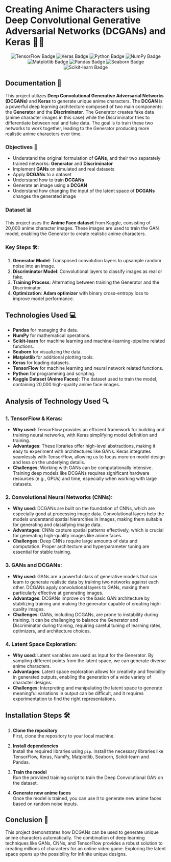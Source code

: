 # Creating Anime Characters using Deep Convolutional Generative Adversarial Networks (DCGANs) and Keras 🎨🤖

<div align="center">
  <img src="https://img.shields.io/badge/TensorFlow-2.9+-blue?logo=tensorflow&logoColor=white" alt="TensorFlow Badge" />
  <img src="https://img.shields.io/badge/Keras-2.9+-purple?logo=keras&logoColor=white" alt="Keras Badge" />
  <img src="https://img.shields.io/badge/Python-3.8+-green?logo=python&logoColor=white" alt="Python Badge" />
  <img src="https://img.shields.io/badge/NumPy-1.21+-red?logo=numpy&logoColor=white" alt="NumPy Badge" />
  <img src="https://img.shields.io/badge/Matplotlib-3.5+-blue?logo=matplotlib&logoColor=white" alt="Matplotlib Badge" />
  <img src="https://img.shields.io/badge/Pandas-1.3.4+-orange?logo=pandas&logoColor=white" alt="Pandas Badge" />
  <img src="https://img.shields.io/badge/Seaborn-0.9.0+-purple?logo=seaborn&logoColor=white" alt="Seaborn Badge" />
  <img src="https://img.shields.io/badge/scikit--learn-0.20.1+-yellow?logo=scikit-learn&logoColor=white" alt="Scikit-learn Badge" />
</div>

## Documentation 📄

This project utilizes **Deep Convolutional Generative Adversarial Networks (DCGANs)** and **Keras** to generate unique anime characters. The **DCGAN** is a powerful deep learning architecture composed of two main components: the **Generator** and the **Discriminator**. The Generator creates fake data (anime character images in this case) while the Discriminator tries to differentiate between real and fake data. The goal is to train these two networks to work together, leading to the Generator producing more realistic anime characters over time.

### Objectives 🎯
- Understand the original formulation of **GANs**, and their two separately trained networks: **Generator** and **Discriminator**
- Implement **GANs** on simulated and real datasets
- Apply **DCGANs** to a dataset
- Understand how to train **DCGANs**
- Generate an image using a **DCGAN**
- Understand how changing the input of the latent space of **DCGANs** changes the generated image

### Dataset 📊
This project uses the **Anime Face dataset** from Kaggle, consisting of 20,000 anime character images. These images are used to train the GAN model, enabling the Generator to create realistic anime characters.

### Key Steps 🛠️:
1. **Generator Model**: Transposed convolution layers to upsample random noise into an image.
2. **Discriminator Model**: Convolutional layers to classify images as real or fake.
3. **Training Process**: Alternating between training the Generator and the Discriminator.
4. **Optimization**: **Adam optimizer** with binary cross-entropy loss to improve model performance.

## Technologies Used 💻

- **Pandas** for managing the data.
- **NumPy** for mathematical operations.
- **Scikit-learn** for machine learning and machine-learning-pipeline related functions.
- **Seaborn** for visualizing the data.
- **Matplotlib** for additional plotting tools.
- **Keras** for loading datasets.
- **TensorFlow** for machine learning and neural network related functions.
- **Python** for programming and scripting.
- **Kaggle Dataset (Anime Faces)**: The dataset used to train the model, containing 20,000 high-quality anime face images.

## Analysis of Technology Used 🔍

### 1. **TensorFlow & Keras**:
- **Why used**: TensorFlow provides an efficient framework for building and training neural networks, with Keras simplifying model definition and training.
- **Advantages**: These libraries offer high-level abstractions, making it easy to experiment with architectures like GANs. Keras integrates seamlessly with TensorFlow, allowing us to focus more on model design and less on the underlying details.
- **Challenges**: Working with GANs can be computationally intensive. Training deep models like DCGANs requires significant hardware resources (e.g., GPUs) and time, especially when working with large datasets.

### 2. **Convolutional Neural Networks (CNNs)**:
- **Why used**: DCGANs are built on the foundation of CNNs, which are especially good at processing image data. Convolutional layers help the models understand spatial hierarchies in images, making them suitable for generating and classifying image data.
- **Advantages**: CNNs capture spatial patterns effectively, which is crucial for generating high-quality images like anime faces.
- **Challenges**: Deep CNNs require large amounts of data and computation. Proper architecture and hyperparameter tuning are essential for stable training.

### 3. **GANs and DCGANs**:
- **Why used**: GANs are a powerful class of generative models that can learn to generate realistic data by training two networks against each other. DCGANs apply convolutional layers to GANs, making them particularly effective at generating images.
- **Advantages**: DCGANs improve on the basic GAN architecture by stabilizing training and making the generator capable of creating high-quality images.
- **Challenges**: GANs, including DCGANs, are prone to instability during training. It can be challenging to balance the Generator and Discriminator during training, requiring careful tuning of learning rates, optimizers, and architecture choices.

### 4. **Latent Space Exploration**:
- **Why used**: Latent variables are used as input for the Generator. By sampling different points from the latent space, we can generate diverse anime characters.
- **Advantages**: Latent space exploration allows for creativity and flexibility in generated outputs, enabling the generation of a wide variety of character designs.
- **Challenges**: Interpreting and manipulating the latent space to generate meaningful variations in output can be difficult, and it requires experimentation to find the right representations.


## Installation Steps 🛠️

1. **Clone the repository**  
   First, clone the repository to your local machine.

2. **Install dependencies**  
   Install the required libraries using `pip`. install the necessary libraries like TensorFlow, Keras, NumPy, Matplotlib, Seaborn, Scikit-learn and Pandas.

3. **Train the model**  
   Run the provided training script to train the Deep Convolutional GAN on the dataset.

4. **Generate new anime faces**  
   Once the model is trained, you can use it to generate new anime faces based on random noise inputs.

## Conclusion 🎉
This project demonstrates how DCGANs can be used to generate unique anime characters automatically. The combination of deep learning techniques like GANs, CNNs, and TensorFlow provides a robust solution to creating millions of characters for an online video game. Exploring the latent space opens up the possibility for infinite unique designs.
